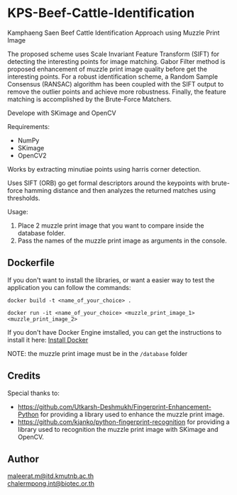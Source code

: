 # KPS-Beef-Cattle-Identification
Kamphaeng Saen Beef Cattle Identification Approach using Muzzle Print Image

The proposed scheme uses Scale Invariant Feature Transform (SIFT) for detecting the interesting points for image matching. Gabor Filter method is proposed enhancement of muzzle print image quality before get the interesting points. For a robust identification scheme, a Random Sample Consensus (RANSAC) algorithm has been coupled with the SIFT output to remove the outlier points and achieve more robustness. Finally, the feature matching is accomplished by the Brute-Force Matchers.

Develope with SKimage and OpenCV

Requirements:
- NumPy
- SKimage
- OpenCV2


Works by extracting minutiae points using harris corner detection.

Uses SIFT (ORB) go get formal descriptors around the keypoints with brute-force hamming distance and then analyzes the returned matches using thresholds.

Usage:

1. Place 2 muzzle print image that you want to compare inside the database folder.
2. Pass the names of the muzzle print image as arguments in the console.

## Dockerfile

If you don't want to install the libraries, or want a easier way to test the application you can follow the commands:

```shell
docker build -t <name_of_your_choice> .

docker run -it <name_of_your_choice> <muzzle_print_image_1> <muzzle_print_image_2>
```

If you don't have Docker Engine imstalled, you can get the instructions to install it here: [Install Docker](https://docs.docker.com/v17.09/engine/installation/)

NOTE: the muzzle print image must be in the `/database` folder

## Credits

Special thanks to:
- https://github.com/Utkarsh-Deshmukh/Fingerprint-Enhancement-Python for providing a library used to enhance the muzzle print image.
- https://github.com/kjanko/python-fingerprint-recognition for providing a library used to recognition the muzzle print image with SKimage and OpenCV.

## Author

maleerat.m@itd.kmutnb.ac.th<br/>
chalermpong.int@biotec.or.th
